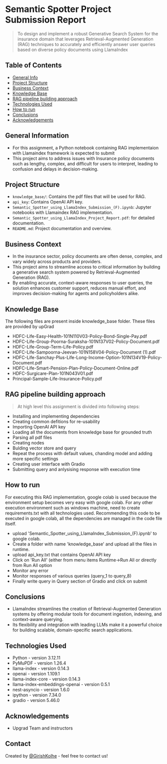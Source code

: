 # Semantic Spotter Project Submission Report 
> To design and implement a robust Generative Search System for the insurance domain that leverages Retrieval-Augmented Generation (RAG) techniques to accurately and efficiently answer user queries based on diverse policy documents using LlamaIndex

## Table of Contents
* [General Info](#general-information)
* [Project Structure](#project-structure)
* [Business Context](#business-context)
* [Knowledge Base](#knowledge-base)
* [RAG pipeline building approach](#rag-pipeline-building-approach)
* [Technologies Used](#technologies-used)
* [How to run](#how-to-run)
* [Conclusions](#conclusions)
* [Acknowledgements](#acknowledgements)

  
## General Information
- For this assignment, a Python notebook containing RAG implementaion with Llamaindex framework is expected to submit
- This project aims to address issues with Insurance policy documents such as lengthy, complex, and difficult for users to interpret, leading to confusion and delays in decision-making.

## Project Structure
- `knowledge_base/`: Contains the pdf files that will be used for RAG.
- `api_key`: Contains OpenAI API key.
- `Semantic_Spotter_using_LlamaIndex_Submission_(F).ipynb`: Jupyter notebooks with Llamaindex RAG implementation.
- `Semantic_Spotter_using_LlamaIndex_Project_Report.pdf`: for detailed documentation.
- `README.md`: Project documentation and overview.

## Business Context
- In the insurance sector, policy documents are often dense, complex, and vary widely across products and providers.  
- This project aims to streamline access to critical information by building a generative search system powered by Retrieval-Augmented Generation (RAG). 
- By enabling accurate, context-aware responses to user queries, the solution enhances customer support, reduces manual effort, and improves decision-making for agents and policyholders alike.

## Knowledge Base
The following files are present inside knowledge_base folder. These files are provided by upGrad
- HDFC-Life-Easy-Health-101N110V03-Policy-Bond-Single-Pay.pdf
- HDFC-Life-Group-Poorna-Suraksha-101N137V02-Policy-Document.pdf
- HDFC-Life-Group-Term-Life-Policy.pdf
- HDFC-Life-Sampoorna-Jeevan-101N158V04-Policy-Document (1).pdf
- HDFC-Life-Sanchay-Plus-Life-Long-Income-Option-101N134V19-Policy-Document.pdf
- HDFC-Life-Smart-Pension-Plan-Policy-Document-Online.pdf
- HDFC-Surgicare-Plan-101N043V01.pdf
- Principal-Sample-Life-Insurance-Policy.pdf

## RAG pipeline building approach
> At high level this assignment is divided into following steps:
- Installing and implementing dependencies
- Creating common defitions for re-usability 
- Importing OpenAI API key 
- Loading all the documents from knowledge base for grounded truth
- Parsing all pdf files
- Creating nodes
- Bulding vector store and query
- Repeat the process with default values, chanding model and adding more specific settings
- Creating user interface with Gradio
- Submitting query and anlysising response with execution time

## How to run
For executing this RAG implementation, google colab is used because the environment setup becomes very easy with google colab. For any other execution environment such as windows machine, need to create requirements.txt with all technologies used.
Recommending this code to be executed in google colab, all the dependencies are managed in the code file itself.
- upload 'Semantic_Spotter_using_LlamaIndex_Submission_(F).ipynb' to google colab.  
- Create a folder with name 'knowledge_base' and upload all the files in runtime.
- upload api_key.txt that contains OpenAI API key
- Click on 'Run All' (either from menu items Runtime->Run All or directly from Run All option
- Monitor any error
- Monitor responses of various queries (query_1 to query_8)
- Finally write query in Query section of Gradio and click on submit

## Conclusions
- LlamaIndex streamlines the creation of Retrieval-Augmented Generation systems by offering modular tools for document ingestion, indexing, and context-aware querying. 
- Its flexibility and integration with leading LLMs make it a powerful choice for building scalable, domain-specific search applications.


## Technologies Used
- Python - version 3.12.11
- PyMuPDF - version 1.26.4
- llama-index - version 0.14.3
- openai - version 1.109.1
- llama-index-core - version 0.14.3
- llama-index-embeddings-openai - version 0.5.1
- nest-asyncio - version 1.6.0
- ipython - version 7.34.0
- gradio - version 5.46.0
                           
## Acknowledgements
- Upgrad Team and instructors

## Contact
Created by [@GirishKolhe](https://github.com/GirishKolhe) - feel free to contact us!
